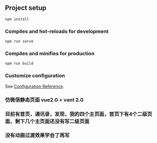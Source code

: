 
## Project setup
```
npm install
```

### Compiles and hot-reloads for development
```
npm run serve
```

### Compiles and minifies for production
```
npm run build
```

### Customize configuration
See [Configuration Reference](https://cli.vuejs.org/config/).

### 仿微信静态页面 vue2.0 + vant 2.0
### 目前有首页，通讯录，发现，我的四个主页面，首页下有4个二级页面，剩下几个主页面还没有写二级页面
### 没有动画过渡效果学会了再写 
